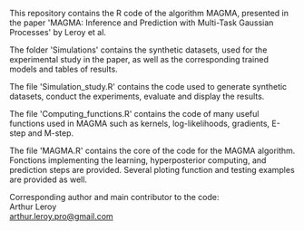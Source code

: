 This repository contains the R code of the algorithm MAGMA, presented in the paper 'MAGMA: Inference and Prediction with Multi-Task Gaussian Processes' by Leroy et al.

The folder 'Simulations' contains the synthetic datasets, used for the experimental study in the paper, as well as the corresponding trained models and tables of results.

The file 'Simulation_study.R' contains the code used to generate synthetic datasets, conduct the experiments, evaluate and display the results. 

The file 'Computing_functions.R' contains the code of many useful functions used in MAGMA such as kernels, log-likelihoods, gradients, E-step and M-step.

The file 'MAGMA.R' contains the core of the code for the MAGMA algorithm. Fonctions implementing the learning, hyperposterior computing, and prediction steps are provided.
Several ploting function and testing examples are provided as well. 

Corresponding author and main contributor to the code:  
Arthur Leroy  
arthur.leroy.pro@gmail.com